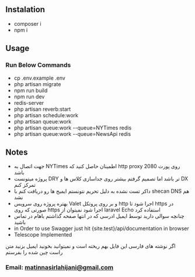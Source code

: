 
## Instalation

- composer i
- npm i


## Usage

### Run Below Commands
- cp .env.example .env
- php artisan migrate
- npm run build
- npm run dev
- redis-server
- php artisan reverb:start
- php artisan schedule:work
- php artisan queue:work
- php artisan queue:work --queue=NYTimes redis
- php artisan queue:work --queue=NewsApi redis

## Notes

- جهت اتصال به NYTimes اطمینان حاصل کنید که http proxy روی پورت 2080 باشد
- پروژه میتونست DRY تر باشد اما تصمیم گرفتم بیشتر روی جداسازی کلاس ها و DX تمرکز کنم
- داکر تست نشده به دلیل تحریم نتونستم ایمیج ها رو دریافت کنم با shecan DNS هم نشد
- بهتره پروژه روی سرویس Valet و بر روی پروتکل http اجرا شود تا https در صورتی که روی https اجرا شود نمیتوان از laravel Echo استفاده کرد
- چنانچه سوالی دارید توسط ایمیل ادرسی که در انتها صفحه گذاشتم باهام در تماس باشید
- in Order to use Swagger just hit {site.test}/api/documentation in browser
- Telescope Implemented
 
اگر نوشته های فارسی این فایل بهم ریخته است و نمیتوانید بخونید ایمیل بزنید متن راست چین شده را بفرستم

### Email: [matinnasirlahijani@gmail.com](mailto:matinnasirlahijani@gmail.com)
